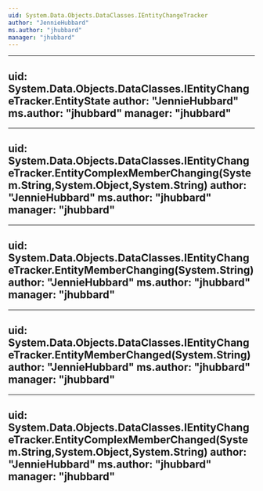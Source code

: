 ```yaml
---
uid: System.Data.Objects.DataClasses.IEntityChangeTracker
author: "JennieHubbard"
ms.author: "jhubbard"
manager: "jhubbard"
---
```


---
uid: System.Data.Objects.DataClasses.IEntityChangeTracker.EntityState
author: "JennieHubbard"
ms.author: "jhubbard"
manager: "jhubbard"
---

---
uid: System.Data.Objects.DataClasses.IEntityChangeTracker.EntityComplexMemberChanging(System.String,System.Object,System.String)
author: "JennieHubbard"
ms.author: "jhubbard"
manager: "jhubbard"
---

---
uid: System.Data.Objects.DataClasses.IEntityChangeTracker.EntityMemberChanging(System.String)
author: "JennieHubbard"
ms.author: "jhubbard"
manager: "jhubbard"
---

---
uid: System.Data.Objects.DataClasses.IEntityChangeTracker.EntityMemberChanged(System.String)
author: "JennieHubbard"
ms.author: "jhubbard"
manager: "jhubbard"
---

---
uid: System.Data.Objects.DataClasses.IEntityChangeTracker.EntityComplexMemberChanged(System.String,System.Object,System.String)
author: "JennieHubbard"
ms.author: "jhubbard"
manager: "jhubbard"
---
